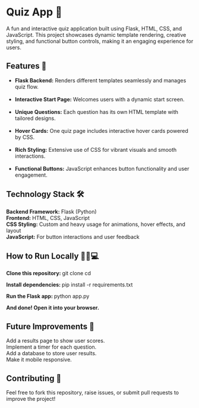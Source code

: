 # Quiz App 🎉
A fun and interactive quiz application built using Flask, HTML, CSS, and JavaScript. This project showcases dynamic template rendering, creative styling, and functional button controls, making it an engaging experience for users.

<h2> Features 🌟</h2>

<ul>
<li><b>Flask Backend:</b>
  Renders different templates seamlessly and manages quiz flow. </li><br>
<li><b>Interactive Start Page:</b>
  Welcomes users with a dynamic start screen. </li><br>
<li><b>Unique Questions:</b>
  Each question has its own HTML template with tailored designs. </li><br>
<li><b>Hover Cards:</b>
  One quiz page includes interactive hover cards powered by CSS. </li><br>
<li><b>Rich Styling:</b>
  Extensive use of CSS for vibrant visuals and smooth interactions. </li><br>
<li><b>Functional Buttons:</b>
  JavaScript enhances button functionality and user engagement.</li>
</ul>

<h2> Technology Stack 🛠️</h2>
<b>Backend Framework:</b> Flask (Python) <br>
<b>Frontend:</b> HTML, CSS, JavaScript <br>
<b>CSS Styling:</b> Custom and heavy usage for animations, hover effects, and layout <br>
<b>JavaScript:</b> For button interactions and user feedback <br>

<h2> How to Run Locally 🏃‍♂️💻</h2>

<b> Clone this repository: </b>
git clone <your-repo-link>
cd <repository-folder>

<b> Install dependencies: </b>
pip install -r requirements.txt

<b> Run the Flask app: </b>
python app.py

<b> And done! Open it into your browser. </b>

<h2> Future Improvements 🚀</h2>
Add a results page to show user scores. <br>
Implement a timer for each question.<br>
Add a database to store user results. <br>
Make it mobile responsive. <br>

<h2> Contributing 🤝</h2>
Feel free to fork this repository, raise issues, or submit pull requests to improve the project!
<br>
